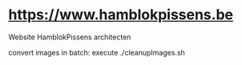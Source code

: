 # https://www.hamblokpissens.be
Website HamblokPissens architecten

convert images in batch:
execute ./cleanupImages.sh
